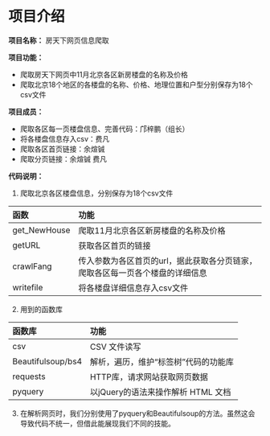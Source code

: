 
项目介绍
=================

**项目名称：** 房天下网页信息爬取

**项目功能：** 
+ 爬取房天下网页中11月北京各区新房楼盘的名称及价格
+ 爬取北京18个地区的各楼盘的名称、价格、地理位置和户型分别保存为18个csv文件

**项目成员：** 
+ 爬取各区每一页楼盘信息、完善代码：邝梓鹏（组长）
+ 将各楼盘信息存入csv：费凡
+ 爬取各区首页链接：余煊铖
+ 爬取分页链接：余煊铖 费凡

**代码说明：**<br/>

1. 爬取北京各区楼盘信息，分别保存为18个csv文件<br/>

| 函数        |  功能   |
|:--------    |:--------|
| get_NewHouse | 爬取11月北京各区新房楼盘的名称及价格 |
| getURL | 获取各区首页的链接 |
| crawlFang    | 传入参数为各区首页的url，据此获取各分页链家，爬取各区每一页各个楼盘的详细信息 |
| writefile    | 将各楼盘详细信息存入csv文件                                  |

2. 用到的函数库

| 函数库        | 功能   |
|:--------     |:--------|
| csv   | CSV 文件读写  |
| Beautifulsoup/bs4 | 解析，遍历，维护“标签树”代码的功能库    |
| requests   | HTTP库，请求网站获取网页数据     |
| pyquery    | 以jQuery的语法来操作解析 HTML 文档 |


3. 在解析网页时，我们分别使用了pyquery和Beautifulsoup的方法。虽然这会导致代码不统一，但借此能展现我们不同的技能。
